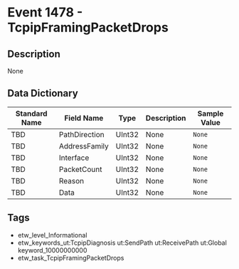 # Event 1478 - TcpipFramingPacketDrops

## Description
None

## Data Dictionary
|Standard Name|Field Name|Type|Description|Sample Value|
|---|---|---|---|---|
|TBD|PathDirection|UInt32|None|`None`|
|TBD|AddressFamily|UInt32|None|`None`|
|TBD|Interface|UInt32|None|`None`|
|TBD|PacketCount|UInt32|None|`None`|
|TBD|Reason|UInt32|None|`None`|
|TBD|Data|UInt32|None|`None`|

## Tags
* etw_level_Informational
* etw_keywords_ut:TcpipDiagnosis ut:SendPath ut:ReceivePath ut:Global keyword_10000000000
* etw_task_TcpipFramingPacketDrops